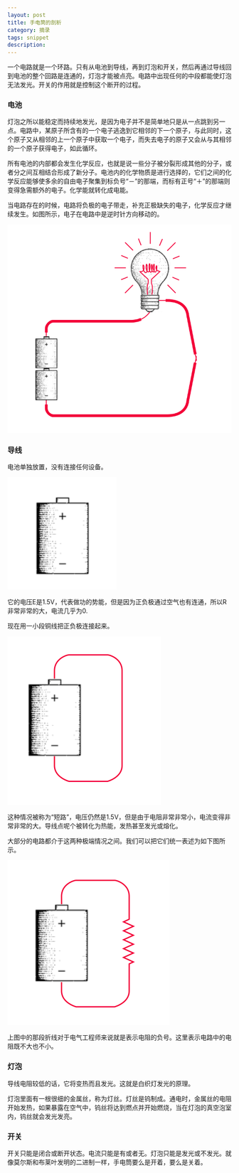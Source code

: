 ```yaml
---
layout: post
title: 手电筒的剖析
category: 摘录
tags: snippet
description: 
---
```


一个电路就是一个环路。只有从电池到导线，再到灯泡和开关，然后再通过导线回到电池的整个回路是连通的，灯泡才能被点亮。电路中出现任何的中段都能使灯泡无法发光。开关的作用就是控制这个断开的过程。

### 电池

灯泡之所以能稳定而持续地发光，是因为电子并不是简单地只是从一点跳到另一点。电路中，某原子所含有的一个电子逃逸到它相邻的下一个原子，与此同时，这个原子又从相邻的上一个原子中获取一个电子，而失去电子的原子又会从与其相邻的一个原子获得电子，如此循环。

所有电池的内部都会发生化学反应，也就是说一些分子被分裂形成其他的分子，或者分之间互相结合形成了新分子。电池内的化学物质是进行选择的，它们之间的化学反应能够使多余的自由电子聚集到标负号“－”的那端，而标有正号“＋”的那端则变得急需额外的电子。化学能就转化成电能。

当电路存在的时候，电路将负极的电子带走，补充正极缺失的电子，化学反应才继续发生。如图所示，电子在电路中是逆时针方向移动的。

![](https://github.com/arcticlion/reading-lists/blob/master/Code/Chapter%2004%20Anatomy%20of%20a%20Flashlight/屏幕快照%202014-09-17%20下午1.28.47.png)

### 导线

电池单独放置，没有连接任何设备。

![](https://github.com/arcticlion/reading-lists/blob/master/Code/Chapter%2004%20Anatomy%20of%20a%20Flashlight/屏幕快照%202014-09-17%20下午1.23.55.png)


它的电压E是1.5V，代表做功的势能，但是因为正负极通过空气也有连通，所以R非常非常的大，电流几乎为0.

现在用一小段铜线把正负极连接起来。

![](https://github.com/arcticlion/reading-lists/blob/master/Code/Chapter%2004%20Anatomy%20of%20a%20Flashlight/屏幕快照%202014-09-17%20下午1.24.03.png)

这种情况被称为“短路”，电压仍然是1.5V，但是由于电阻非常非常小，电流变得非常非常的大。导线点呢个被转化为热能，发热甚至发光或熔化。

大部分的电路都介于这两种极端情况之间。我们可以把它们统一表述为如下图所示。

![](https://github.com/arcticlion/reading-lists/blob/master/Code/Chapter%2004%20Anatomy%20of%20a%20Flashlight/屏幕快照%202014-09-17%20下午1.24.10.png)

上图中的那段折线对于电气工程师来说就是表示电阻的负号。这里表示电路中的电阻既不大也不小。

### 灯泡

导线电阻较低的话，它将变热而且发光。这就是白织灯发光的原理。

灯泡里面有一根很细的金属丝，称为灯丝。灯丝是钨制成。通电时，金属丝的电阻开始发热，如果暴露在空气中，钨丝将达到燃点并开始燃烧，当在灯泡的真空泡室内，钨丝就会发光发亮。


### 开关

开关只能是闭合或断开状态。电流只能是有或者无。灯泡只能是发光或不发光。就像莫尔斯和布莱叶发明的二进制一样，手电筒要么是开着，要么是关着。
